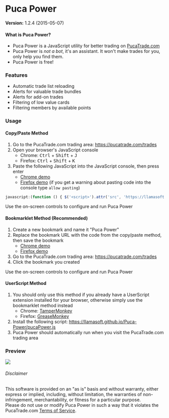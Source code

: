 Puca Power
=============
**Version:** 1.2.4 (2015-05-07)



#### What is Puca Power?

- Puca Power is a JavaScript utility for better trading on [PucaTrade.com](https://pucatrade.com/invite/gift/59386)
- Puca Power is *not a bot*, it's an assistant.  It won't make trades for you, only help you find them.
- Puca Power is free!


### Features

- Automatic trade list reloading
- Alerts for valuable trade bundles
- Alerts for add-on trades
- Filtering of low value cards
- Filtering members by available points


### Usage


#### Copy/Paste Method

1. Go to the PucaTrade.com trading area: https://pucatrade.com/trades
2. Open your browser's JavaScript console
    - Chrome:  <kbd>Ctrl</kbd> + <kbd>Shift</kbd> + <kbd>J</kbd>
    - Firefox: <kbd>Ctrl</kbd> + <kbd>Shift</kbd> + <kbd>K</kbd>
3. Paste the following JavaScript into the JavaScript console, then press enter
    - [Chrome demo](http://i.imgur.com/ObMxcpL.png)
    - [Firefox demo](http://i.imgur.com/9pXv3lW.png) (if you get a warning about pasting code into the console type `allow pasting`)
```JavaScript
javascript:(function () { $('<script>').attr('src', 'https://llamasoft.github.io/Puca-Power/pucaPower.js?'+(new Date()).getTime()).appendTo('head'); })();
```

Use the on-screen controls to configure and run Puca Power


#### Bookmarklet Method (Recommended)

1. Create a new bookmark and name it "Puca Power"
2. Replace the bookmark URL with the code from the copy/paste method, then save the bookmark
    - [Chrome demo](http://i.imgur.com/jMiQJAC.png)
    - [Firefox demo](http://i.imgur.com/BarNMpN.png)
3. Go to the PucaTrade.com trading area: https://pucatrade.com/trades
4. Click the bookmark you created

Use the on-screen controls to configure and run Puca Power


#### UserScript Method

1. You should only use this method if you already have a UserScript extension installed for your browser, otherwise simply use the bookmarklet method instead
    - Chrome: [TamperMonkey](https://chrome.google.com/webstore/detail/tampermonkey/dhdgffkkebhmkfjojejmpbldmpobfkfo?hl=en)
    - Firefox: [GreaseMonkey](https://addons.mozilla.org/en-Us/firefox/addon/greasemonkey/)
2. Install the following script: https://llamasoft.github.io/Puca-Power/pucaPower.js
3. Puca Power should automatically run when you visit the PucaTrade.com trading area


### Preview

![ ](http://i.imgur.com/P6qoD3p.png)


###### Disclaimer

This software is provided on an "as is" basis and without warranty, either express or implied, including, without limitation, the warranties of non-infringement, merchantability, or fitness for a particular purpose.  
Please do not use or modify Puca Power in such a way that it violates the PucaTrade.com [Terms of Service](https://pucatrade.com/terms).
